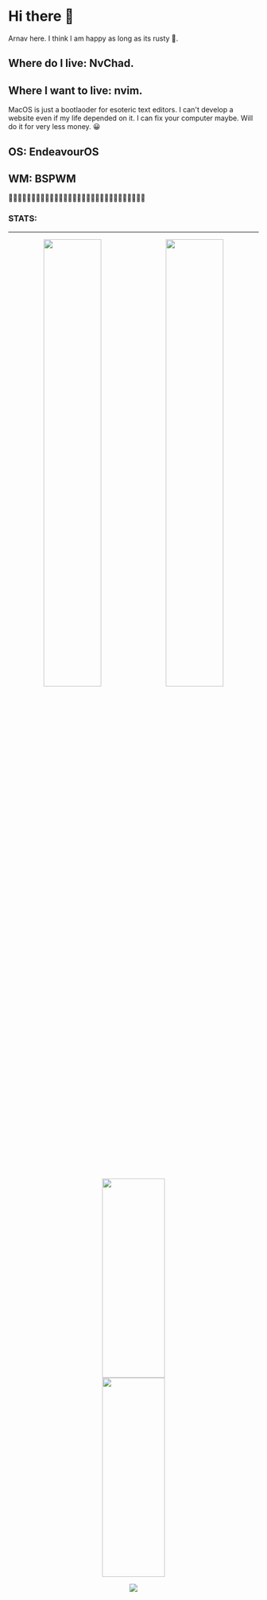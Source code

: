 # Hi there 👋

Arnav here.
I think I am happy as long as its rusty 🦀.

## Where do I live: NvChad.
## Where I want to live: nvim.

MacOS is just a bootlaoder for esoteric text editors.
I can't develop a website even if my life depended on it.
I can fix your computer maybe. Will do it for very less money. 😀

## OS: EndeavourOS 
## WM: BSPWM

🍦🍦🍦🍦🍦🍦🍦🍦🍦🍦🍦🍦🍦🍦🍦🍦🍦🍦🍦🍦🍦🍦🍦🍦🍦🍦🍦🍦🍦🍦
<h3>STATS:</h3><hr>
<p align="center">
 

  <img width="48%" src="https://github-readme-stats.vercel.app/api?username=xerexcoded&show_icons=true&theme=gruvbox" />
 
  <img width="48%" src="https://github-readme-streak-stats.herokuapp.com/?user=xerexcoded&theme=gruvbox" />


</p>

<p align="center">
<img width="50%" height="400em"src="https://github-readme-stats.vercel.app/api/top-langs/?username=xerexcoded&hide=jupyternotebook&langs_count=10&include_all_commits=true&show_icons=true&line_height=21&theme=gruvbox">
<img width="50%" height="400em"src="https://github-readme-stats.vercel.app/api/wakatime/?username=xerexcoded">


</p>

<p align="center">
<img src="https://media.giphy.com/media/slVWEctHZKvWU/giphy.gif?cid=ecf05e47ygx3xgeo8obeqz1y981eoxv3ju6lhn51ilxqctp4&rid=giphy.gif&ct=g">

</p>
